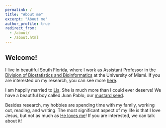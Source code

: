 ```yaml
---
permalink: /
title: "About me"
excerpt: "About me"
author_profile: true
redirect_from: 
  - /about/
  - /about.html
---
```


## Welcome!

I live in beautiful South Florida, where I work as Assistant Professor in the [Division of Biostatistics and Bioinformatics](https://www.publichealth.med.miami.edu/divisions/biostatistics/) at the University of Miami. If you are interested on my research, you can see  more [here](https://danielandresgp.github.io/research/).

I am happily married to [Lis](https://www.instagram.com/lisettesarrias/). She is much more than I could ever deserve! We have a beautiful boy called Juan Pablo, our [mustard seed](https://www.biblegateway.com/passage/?search=Mateo+13%3A31-32&version=NIV). 

Besides research, my hobbies are spending time with my family, working out, reading, and writing. The most significant aspect of my life is that I love Jesus, but not as much as [He loves me](https://www.biblegateway.com/passage/?search=John%203%3A16&version=NIV)! If you are interested, we can talk about it!
